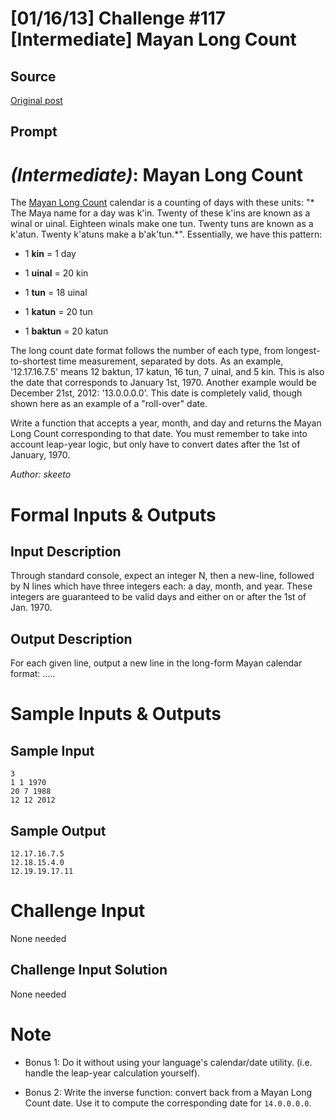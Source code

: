 # [01/16/13] Challenge #117 [Intermediate] Mayan Long Count

## Source

[Original post](https://old.reddit.com/r/dailyprogrammer/comments/16obmx/011613_challenge_117_intermediate_mayan_long_count/)

## Prompt

# [](#IntermediateIcon) *(Intermediate)*: Mayan Long Count
The [Mayan Long Count](http://en.wikipedia.org/wiki/Maya_calendar#Long_Count) calendar is a counting of days with these units: "* The Maya name for a day was k'in. Twenty of these k'ins are known as a winal or uinal. Eighteen winals make one tun. Twenty tuns are known as a k'atun. Twenty k'atuns make a b'ak'tun.*". Essentially, we have this pattern:

 * 1 **kin** = 1 day

 * 1 **uinal** = 20 kin

 * 1 **tun** = 18 uinal

 * 1 **katun** = 20 tun

 * 1 **baktun** = 20 katun

The long count date format follows the number of each type, from longest-to-shortest time measurement, separated by dots. As an example, '12.17.16.7.5' means 12 baktun, 17 katun, 16 tun, 7 uinal, and 5 kin. This is also the date that corresponds to January 1st, 1970. Another example would be December 21st, 2012: '13.0.0.0.0'. This date is completely valid, though shown here as an example of a "roll-over" date.

Write a function that accepts a year, month, and day and returns the Mayan Long Count corresponding to that date. You must remember to take into account leap-year logic, but only have to convert dates after the 1st of January, 1970.


*Author: skeeto*
# Formal Inputs & Outputs
## Input Description
Through standard console, expect an integer N, then a new-line, followed by N lines which have three integers each: a day, month, and year. These integers are guaranteed to be valid days and either on or after the 1st of Jan. 1970.
## Output Description
For each given line, output a new line in the long-form Mayan calendar format: <Baktun>.<Katun>.<Tun>.<Uinal>.<Kin>.
# Sample Inputs & Outputs
## Sample Input
    3
    1 1 1970
    20 7 1988
    12 12 2012
## Sample Output
    12.17.16.7.5
    12.18.15.4.0
    12.19.19.17.11
# Challenge Input
None needed
## Challenge Input Solution
None needed
# Note

* Bonus 1: Do it without using your language's calendar/date utility. (i.e. handle the leap-year calculation yourself).

* Bonus 2: Write the inverse function: convert back from a Mayan Long Count date. Use it to compute the corresponding date for `14.0.0.0.0`.

